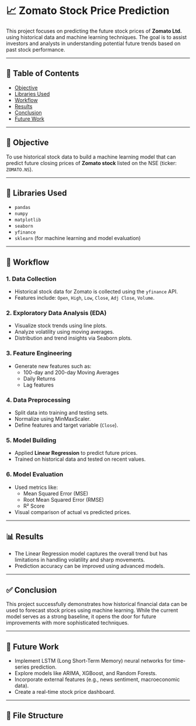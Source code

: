 # 📈 Zomato Stock Price Prediction

This project focuses on predicting the future stock prices of **Zomato Ltd.** using historical data and machine learning techniques. The goal is to assist investors and analysts in understanding potential future trends based on past stock performance.

---

## 📌 Table of Contents

- [Objective](#objective)
- [Libraries Used](#libraries-used)
- [Workflow](#workflow)
- [Results](#results)
- [Conclusion](#conclusion)
- [Future Work](#future-work)

---

## 🎯 Objective

To use historical stock data to build a machine learning model that can predict future closing prices of **Zomato stock** listed on the NSE (ticker: `ZOMATO.NS`).

---

## 🧰 Libraries Used

- `pandas`
- `numpy`
- `matplotlib`
- `seaborn`
- `yfinance`
- `sklearn` (for machine learning and model evaluation)

---

## 🔁 Workflow

### 1. Data Collection
- Historical stock data for Zomato is collected using the `yfinance` API.
- Features include: `Open`, `High`, `Low`, `Close`, `Adj Close`, `Volume`.

### 2. Exploratory Data Analysis (EDA)
- Visualize stock trends using line plots.
- Analyze volatility using moving averages.
- Distribution and trend insights via Seaborn plots.

### 3. Feature Engineering
- Generate new features such as:
  - 100-day and 200-day Moving Averages
  - Daily Returns
  - Lag features

### 4. Data Preprocessing
- Split data into training and testing sets.
- Normalize using MinMaxScaler.
- Define features and target variable (`Close`).

### 5. Model Building
- Applied **Linear Regression** to predict future prices.
- Trained on historical data and tested on recent values.

### 6. Model Evaluation
- Used metrics like:
  - Mean Squared Error (MSE)
  - Root Mean Squared Error (RMSE)
  - R² Score
- Visual comparison of actual vs predicted prices.

---

## 📊 Results

- The Linear Regression model captures the overall trend but has limitations in handling volatility and sharp movements.
- Prediction accuracy can be improved using advanced models.

---

## ✅ Conclusion

This project successfully demonstrates how historical financial data can be used to forecast stock prices using machine learning. While the current model serves as a strong baseline, it opens the door for future improvements with more sophisticated techniques.

---

## 🚀 Future Work

- Implement LSTM (Long Short-Term Memory) neural networks for time-series prediction.
- Explore models like ARIMA, XGBoost, and Random Forests.
- Incorporate external features (e.g., news sentiment, macroeconomic data).
- Create a real-time stock price dashboard.

---

## 📂 File Structure


